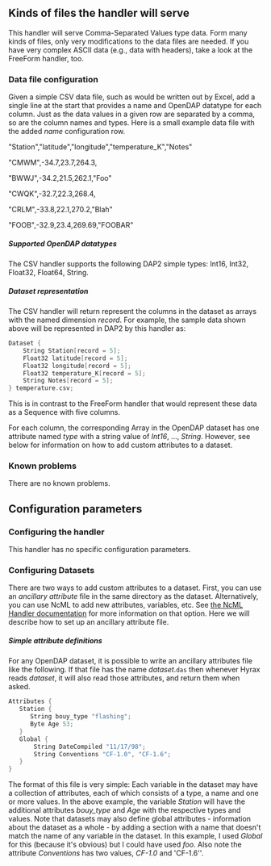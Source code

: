 ## Kinds of files the handler will serve

This handler will serve Comma-Separated Values type data. Form many
kinds of files, only very modifications to the data files are needed. If
you have very complex ASCII data (e.g., data with headers), take a look
at the FreeForm handler, too.

### Data file configuration

Given a simple CSV data file, such as would be written out by Excel, add
a single line at the start that provides a name and OpenDAP datatype for
each column. Just as the data values in a given row are separated by a
comma, so are the column names and types. Here is a small example data
file with the added *name<type>* configuration row.


"Station<String>","latitude<Float32>","longitude<Float32>","temperature_K<Float32>","Notes<String>"

"CMWM",-34.7,23.7,264.3,

"BWWJ",-34.2,21.5,262.1,"Foo"

"CWQK",-32.7,22.3,268.4,

"CRLM",-33.8,22.1,270.2,"Blah"

"FOOB",-32.9,23.4,269.69,"FOOBAR"

##### Supported OpenDAP datatypes

The CSV handler supports the following DAP2 simple types: Int16, Int32,
Float32, Float64, String.

##### Dataset representation

The CSV handler will return represent the columns in the dataset as
arrays with the named dimension *record*. For example, the sample data
shown above will be represented in DAP2 by this handler as:

``` c
Dataset {
    String Station[record = 5];
    Float32 latitude[record = 5];
    Float32 longitude[record = 5];
    Float32 temperature_K[record = 5];
    String Notes[record = 5];
} temperature.csv;
```

This is in contrast to the FreeForm handler that would represent these
data as a Sequence with five columns.

For each column, the corresponding Array in the OpenDAP dataset has one
attribute named *type* with a string value of *Int16*, ..., *String*.
However, see below for information on how to add custom attributes to a
dataset.

### Known problems

There are no known problems.

## Configuration parameters

### Configuring the handler

This handler has no specific configuration parameters.

### Configuring Datasets

There are two ways to add custom attributes to a dataset. First, you can
use an *ancillary attribute* file in the same directory as the dataset.
Alternatively, you can use NcML to add new attributes, variables, etc.
See [the NcML Handler
documentation](BES_-_Modules_-_NcML_Module "wikilink") for more
information on that option. Here we will describe how to set up an
ancillary attribute file.

##### Simple attribute definitions

For any OpenDAP dataset, it is possible to write an ancillary attributes
file like the following. If that file has the name *dataset*.`das` then
whenever Hyrax reads *dataset*, it will also read those attributes, and
return them when asked.

``` c
Attributes {
   Station {
      String bouy_type "flashing";
      Byte Age 53;
   }
   Global {
       String DateCompiled "11/17/98";
       String Conventions "CF-1.0", "CF-1.6";
   }
}
```

The format of this file is very simple: Each variable in the dataset may
have a collection of attributes, each of which consists of a type, a
name and one or more values. In the above example, the variable
*Station* will have the additional attributes *bouy_type* and *Age* with
the respective types and values. Note that datasets may also define
global attributes - information about the dataset as a whole - by adding
a section with a name that doesn't match the name of any variable in the
dataset. In this example, I used *Global* for this (because it's
obvious) but I could have used *foo*. Also note the attribute
*Conventions* has two values, *CF-1.0* and 'CF-1.6''.